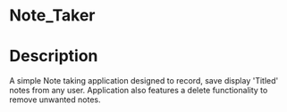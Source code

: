 # Note_Taker

# Description
A simple Note taking application designed to record, save display 'Titled' notes from any user. Application also features a delete functionality to remove unwanted notes.
